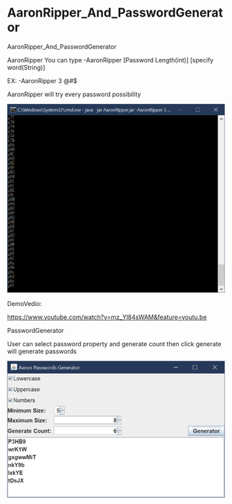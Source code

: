 # AaronRipper_And_PasswordGenerator
AaronRipper_And_PasswordGenerator

AaronRipper
You can type -AaronRipper [Password Length(int)] [specify word(String)]

EX: -AaronRipper 3 @#$

AaronRipper will try every password possibility

![Alt text](AaronRipperDemo.png?raw=true "CLI ")

DemoVedio:

https://www.youtube.com/watch?v=mz_Yl84sWAM&feature=youtu.be


PasswordGenerator

User can select password property and generate count then click generate will generate passwords

![Alt text](PasswordsGeneratorDemo.png?raw=true "CLI ")
